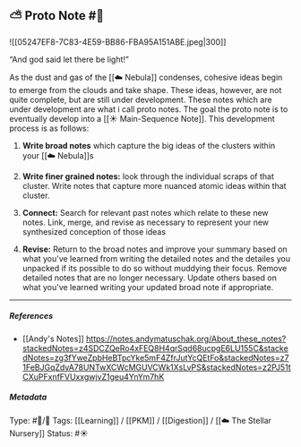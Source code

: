 ## ⛅️ Proto Note #🧠 

![[05247EF8-7C83-4E59-BB86-FBA95A151ABE.jpeg|300]]

“And god said let there be light!”

As the dust and gas of the  [[☁️ Nebula]] condenses, cohesive ideas begin to emerge from the clouds and take shape. These ideas, however, are not quite complete, but are still under development. These notes which are under development are what i call proto notes. The goal the proto note is to eventually develop into a  [[☀️ Main-Sequence Note]]. This development process is as follows:

1. **Write broad notes** which capture the big ideas of the clusters within your [[☁️ Nebula]]s

2. **Write finer grained notes:** look through the individual scraps of that cluster. Write notes that capture more nuanced atomic ideas within that cluster.

3. **Connect:** Search for relevant past notes which relate to these new notes. Link, merge,  and revise as necessary to represent your new synthesized conception of those ideas

4. **Revise:** Return to the broad notes and improve your summary based on what you've learned from writing the detailed notes and the detailes you unpacked if its possible to do so without muddying their focus. Remove detailed notes that are no longer necessary. Update others based on what you've learned writing your updated broad note if appropriate.

___

##### References

- [[Andy's Notes]]
  https://notes.andymatuschak.org/About_these_notes?stackedNotes=z4SDCZQeRo4xFEQ8H4qrSqd68ucpgE6LU155C&stackedNotes=zg3fYweZpbHeBTpcYke5mF4ZfrJutYcQEtFo&stackedNotes=z71FeBJGqZdyA78UNTwXCWcMGUVCWk1XsLvPS&stackedNotes=z2PJ51tCXuPFxnfFVUxxgwjvZ1geu4YnYm7hK

##### Metadata
Type: #🔵/🔵 
Tags: [[Learning]] / [[PKM]] / [[Digestion]] / [[☁️ The Stellar Nursery]]
Status: #☀️ 